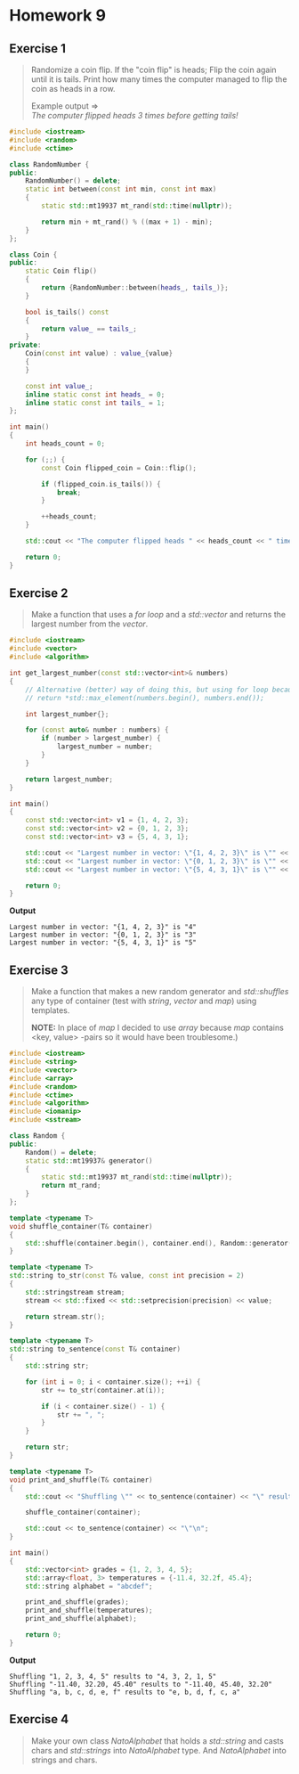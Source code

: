 # Homework 9

## Exercise 1

> Randomize a coin flip. If the "coin flip" is heads; Flip the coin again until it is tails. Print how many times the computer managed to flip the coin as heads in a row.
>
> Example output =>  
> *The computer flipped heads 3 times before getting tails!*

```cpp
#include <iostream>
#include <random>
#include <ctime>

class RandomNumber {
public:
    RandomNumber() = delete;
    static int between(const int min, const int max)
    {
        static std::mt19937 mt_rand(std::time(nullptr));

        return min + mt_rand() % ((max + 1) - min);
    }
};

class Coin {
public:
    static Coin flip()
    {
        return {RandomNumber::between(heads_, tails_)};
    }

    bool is_tails() const
    {
        return value_ == tails_;
    }
private:
    Coin(const int value) : value_{value}
    {
    }

    const int value_;
    inline static const int heads_ = 0;
    inline static const int tails_ = 1;
};

int main()
{
    int heads_count = 0;

    for (;;) {
        const Coin flipped_coin = Coin::flip();

        if (flipped_coin.is_tails()) {
            break;
        }

        ++heads_count;
    }

    std::cout << "The computer flipped heads " << heads_count << " times before getting tails!\n";

    return 0;
}
```

## Exercise 2

> Make a function that uses a *for loop* and a *std::vector<int>* and returns the largest number from the *vector*.

```cpp
#include <iostream>
#include <vector>
#include <algorithm>

int get_largest_number(const std::vector<int>& numbers)
{
    // Alternative (better) way of doing this, but using for loop because the exercise told so.
    // return *std::max_element(numbers.begin(), numbers.end());

    int largest_number{};

    for (const auto& number : numbers) {
        if (number > largest_number) {
            largest_number = number;
        }
    }

    return largest_number;
}

int main()
{
    const std::vector<int> v1 = {1, 4, 2, 3};
    const std::vector<int> v2 = {0, 1, 2, 3};
    const std::vector<int> v3 = {5, 4, 3, 1};

    std::cout << "Largest number in vector: \"{1, 4, 2, 3}\" is \"" << get_largest_number(v1) << "\"\n";
    std::cout << "Largest number in vector: \"{0, 1, 2, 3}\" is \"" << get_largest_number(v2) << "\"\n";
    std::cout << "Largest number in vector: \"{5, 4, 3, 1}\" is \"" << get_largest_number(v3) << "\"\n";

    return 0;
}
```

**Output**

```
Largest number in vector: "{1, 4, 2, 3}" is "4"
Largest number in vector: "{0, 1, 2, 3}" is "3"
Largest number in vector: "{5, 4, 3, 1}" is "5"
```

## Exercise 3

> Make a function that makes a new random generator and *std::shuffles* any type of container (test with *string*, *vector* and *map*) using templates.
>
> **NOTE:** In place of *map* I decided to use *array* because *map* contains <key, value> -pairs so it would have been troublesome.)

```cpp
#include <iostream>
#include <string>
#include <vector>
#include <array>
#include <random>
#include <ctime>
#include <algorithm>
#include <iomanip>
#include <sstream>

class Random {
public:
    Random() = delete;
    static std::mt19937& generator()
    {
        static std::mt19937 mt_rand(std::time(nullptr));
        return mt_rand;
    }
};

template <typename T>
void shuffle_container(T& container)
{
    std::shuffle(container.begin(), container.end(), Random::generator());
}

template <typename T>
std::string to_str(const T& value, const int precision = 2)
{
    std::stringstream stream;
    stream << std::fixed << std::setprecision(precision) << value;

    return stream.str();
}

template <typename T>
std::string to_sentence(const T& container)
{
    std::string str;

    for (int i = 0; i < container.size(); ++i) {
        str += to_str(container.at(i));

        if (i < container.size() - 1) {
            str += ", ";
        }
    }

    return str;
}

template <typename T>
void print_and_shuffle(T& container)
{
    std::cout << "Shuffling \"" << to_sentence(container) << "\" results to \"";

    shuffle_container(container);

    std::cout << to_sentence(container) << "\"\n";
}

int main()
{
    std::vector<int> grades = {1, 2, 3, 4, 5};
    std::array<float, 3> temperatures = {-11.4, 32.2f, 45.4};
    std::string alphabet = "abcdef";

    print_and_shuffle(grades);
    print_and_shuffle(temperatures);
    print_and_shuffle(alphabet);

    return 0;
}
```

**Output**

```
Shuffling "1, 2, 3, 4, 5" results to "4, 3, 2, 1, 5"
Shuffling "-11.40, 32.20, 45.40" results to "-11.40, 45.40, 32.20"
Shuffling "a, b, c, d, e, f" results to "e, b, d, f, c, a"
```

## Exercise 4

> Make your own class *NatoAlphabet* that holds a *std::string* and casts chars and *std::strings* into *NatoAlphabet* type. And *NatoAlphabet* into strings and chars.

```cpp
```